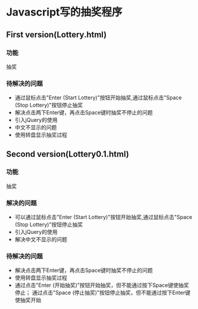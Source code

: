 # Javascript写的抽奖程序

## First version(Lottery.html)
### 功能
抽奖

### 待解决的问题
- 通过鼠标点击"Enter (Start Lottery)"按钮开始抽奖,通过鼠标点击"Space (Stop Lottery)"按钮停止抽奖
- 解决点击两下Enter键，再点击Space键时抽奖不停止的问题
- 引入jQuery的使用
- 中文不显示的问题
- 使用转盘显示抽奖过程

## Second version(Lottery0.1.html)
### 功能
抽奖

### 解决的问题
- 可以通过鼠标点击"Enter (Start Lottery)"按钮开始抽奖,通过鼠标点击"Space (Stop Lottery)"按钮停止抽奖
- 引入jQuery的使用
- 解决中文不显示的问题

### 待解决的问题
- 解决点击两下Enter键，再点击Space键时抽奖不停止的问题
- 使用转盘显示抽奖过程
- 通过点击"Enter (开始抽奖)"按钮开始抽奖，但不能通过按下Space键使抽奖停止；
  通过点击"Space (停止抽奖)"按钮停止抽奖，但不能通过按下Enter键使抽奖开始
